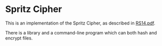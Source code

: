 # Spritz Cipher

This is an implementation of the Spritz Cipher, as described in [RS14.pdf][1].

There is a library and a command-line program which can both hash and encrypt files.


[1]: http://people.csail.mit.edu/rivest/pubs/RS14.pdf
